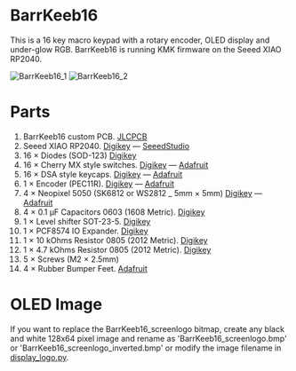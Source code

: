 # BarrKeeb16
 This is a 16 key macro keypad with a rotary encoder, OLED display and under-glow RGB. BarrKeeb16 is running KMK firmware on the Seeed XIAO RP2040.
 
![BarrKeeb16_1](https://user-images.githubusercontent.com/1848365/215525772-2e19a67b-24e5-490f-b6b9-0f2c315ed285.jpg)
![BarrKeeb16_2](https://user-images.githubusercontent.com/1848365/215525108-cd2773e8-b6eb-42d3-a489-ce489db9ac39.jpg)

# Parts
1. BarrKeeb16 custom PCB. [JLCPCB](https://jlcpcb.com/)
2. Seeed XIAO RP2040. [Digikey](https://www.digikey.com/en/products/detail/seeed-technology-co-ltd/102010428/14672129?s=N4IgTCBcDaIB4EsCGB7ABAJwA5gAwBZcQBdAXyA) ― [SeeedStudio](https://www.seeedstudio.com/XIAO-RP2040-v1-0-p-5026.html)
3. 16 × Diodes (SOD-123) [Digikey](https://www.digikey.ca/en/products/detail/smc-diode-solutions/1N4148W/6022450)
4. 16 × Cherry MX style switches. [Digikey](https://www.digikey.ca/en/products/detail/adafruit-industries-llc/4952/14113453) ― [Adafruit](https://www.adafruit.com/product/4952)
5. 16 × DSA style keycaps. [Digikey](https://www.digikey.ca/en/products/detail/adafruit-industries-llc/4998/14552195) ― [Adafruit](https://www.adafruit.com/product/4998)
6. 1 × Encoder (PEC11R). [Digikey](https://www.digikey.ca/en/products/detail/bourns-inc/PEC11R-4215F-S0024/4499665) ― [Adafruit](https://www.adafruit.com/product/377)
7. 4 × Neopixel 5050 (SK6812 or WS2812 _ 5mm × 5mm) [Digikey](https://www.digikey.ca/en/products/detail/adafruit-industries-llc/1655/5154679) ― [Adafruit](https://www.adafruit.com/product/1655)
8. 4 × 0.1 µF Capacitors 0603 (1608 Metric). [Digikey](https://www.digikey.ca/en/products/detail/samsung-electro-mechanics/CL10B104KB8NNNL/3894274)
9. 1 × Level shifter SOT-23-5. [Digikey](https://www.digikey.ca/en/products/detail/texas-instruments/74AHCT1G125DBVTG4/1687957)
10. 1 × PCF8574 IO Expander. [Digikey](https://www.digikey.ca/en/products/detail/nxp-usa-inc/PCF8574T-3-512/735690)
10. 1 × 10 kOhms Resistor 0805 (2012 Metric). [Digikey](https://www.digikey.ca/en/products/detail/stackpole-electronics-inc/RMCF0805JG10K0/1757769)
10. 1 × 4.7 kOhms Resistor 0805 (2012 Metric). [Digikey](https://www.digikey.ca/en/products/detail/stackpole-electronics-inc/RMCF0805JT4K70/1757774)
11. 5 × Screws (M2 × 2.5mm)
12. 4 × Rubber Bumper Feet. [Adafruit](https://www.adafruit.com/product/550)

# OLED Image
 If you want to replace the BarrKeeb16_screenlogo bitmap, create any black and white 128x64 pixel image and rename as 'BarrKeeb16_screenlogo.bmp' or 'BarrKeeb16_screenlogo_inverted.bmp' or modify the image filename in [display_logo.py](https://github.com/masterkrieger/BarrKeeb16/blob/main/Firmware/display_logo.py).
